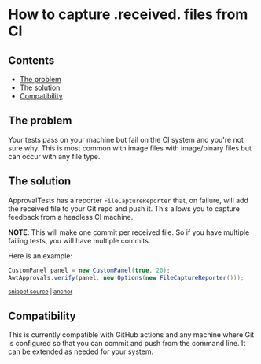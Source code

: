 <a id="top"></a>

# How to capture .received. files from CI

<!-- toc -->
## Contents

  * [The problem](#the-problem)
  * [The solution](#the-solution)
  * [Compatibility](#compatibility)<!-- endToc -->


## The problem
Your tests pass on your machine but fail on the CI system and you're not sure why. This is most common with image files with image/binary files but can occur with any file type.

## The solution
ApprovalTests has a reporter `FileCaptureReporter` that, on failure, will add the received file to your Git repo and push it. This allows you to capture feedback from a headless CI machine.

**NOTE**: This will make one commit per received file. So if you have multiple failing tests, you will have multiple commits.

Here is an example:

<!-- snippet: file_capture_reporter_example -->
<a id='snippet-file_capture_reporter_example'></a>
```java
CustomPanel panel = new CustomPanel(true, 20);
AwtApprovals.verify(panel, new Options(new FileCaptureReporter()));
```
<sup><a href='/approvaltests-tests/src/test/java/org/approvaltests/awt/ApprovalsTest.java#L32-L35' title='Snippet source file'>snippet source</a> | <a href='#snippet-file_capture_reporter_example' title='Start of snippet'>anchor</a></sup>
<!-- endSnippet -->

## Compatibility
This is currently compatible with GitHub actions and any machine where Git is configured so that you can commit and push from the command line. It can be extended as needed for your system.
